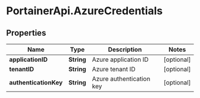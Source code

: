 # PortainerApi.AzureCredentials

## Properties
Name | Type | Description | Notes
------------ | ------------- | ------------- | -------------
**applicationID** | **String** | Azure application ID | [optional] 
**tenantID** | **String** | Azure tenant ID | [optional] 
**authenticationKey** | **String** | Azure authentication key | [optional] 


